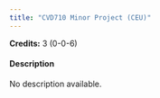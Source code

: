 ```yaml
---
title: "CVD710 Minor Project (CEU)"
---
```

**Credits:** 3 (0-0-6)

#### Description
No description available.